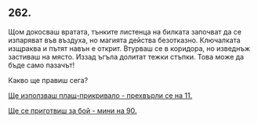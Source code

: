 ## 262.

Щом докосваш вратата, тънките листенца на билката започват да се
изпаряват във въздуха, но магията действа безотказно. Ключалката
изщраква и пътят навън е открит. Втурваш се в коридора, но
изведнъж застиваш на място. Иззад ъгъла долитат тежки стъпки. Това
може да бъде само пазачът! 

Какво ще правиш сега?

[Ще използваш плащ-прикривало - прехвърли се на 11.](./11)

[Ще се приготвиш за бой - мини на 90.](./90)
